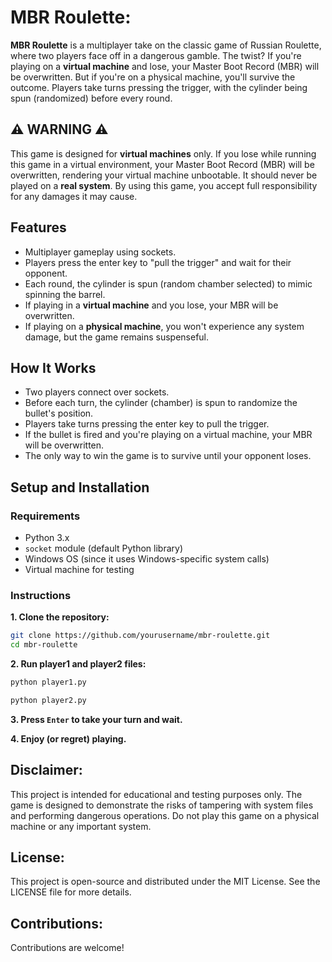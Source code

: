 # MBR Roulette:

**MBR Roulette** is a multiplayer take on the classic game of Russian Roulette, where two players face off in a dangerous gamble. The twist? If you're playing on a **virtual machine** and lose, your Master Boot Record (MBR) will be overwritten. But if you're on a physical machine, you'll survive the outcome. Players take turns pressing the trigger, with the cylinder being spun (randomized) before every round.

## ⚠️ WARNING ⚠️

This game is designed for **virtual machines** only. If you lose while running this game in a virtual environment, your Master Boot Record (MBR) will be overwritten, rendering your virtual machine unbootable. It should never be played on a **real system**. By using this game, you accept full responsibility for any damages it may cause.

## Features

- Multiplayer gameplay using sockets.
- Players press the enter key to "pull the trigger" and wait for their opponent.
- Each round, the cylinder is spun (random chamber selected) to mimic spinning the barrel.
- If playing in a **virtual machine** and you lose, your MBR will be overwritten.
- If playing on a **physical machine**, you won't experience any system damage, but the game remains suspenseful.

## How It Works

- Two players connect over sockets.
- Before each turn, the cylinder (chamber) is spun to randomize the bullet's position.
- Players take turns pressing the enter key to pull the trigger.
- If the bullet is fired and you're playing on a virtual machine, your MBR will be overwritten.
- The only way to win the game is to survive until your opponent loses.

## Setup and Installation

### Requirements

- Python 3.x
- `socket` module (default Python library)
- Windows OS (since it uses Windows-specific system calls)
- Virtual machine for testing

### Instructions

**1. Clone the repository:**

   ```bash
   git clone https://github.com/yourusername/mbr-roulette.git
   cd mbr-roulette
   ```

**2. Run player1 and player2 files:**

   ```bash
   python player1.py
   ```

   ```bash
   python player2.py
   ```
   
**3. Press `Enter` to take your turn and wait.**
   
**4. Enjoy (or regret) playing.**

## Disclaimer:
This project is intended for educational and testing purposes only. The game is designed to demonstrate the risks of tampering with system files and performing dangerous operations. Do not play this game on a physical machine or any important system.

## License:
This project is open-source and distributed under the MIT License. See the LICENSE file for more details.

## Contributions:
Contributions are welcome!
